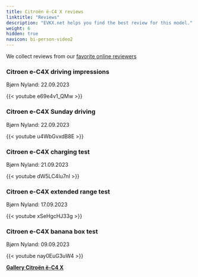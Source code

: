 ```yaml
---
title: Citroën ë-C4 X reviews
linktitle: "Reviews"
description: "EVKX.net helps you find the best review for this model."
weight: 6
hidden: true
navicon: bi-person-video2
---
```

We collect reviews from our [favorite online reviewers](../../../../../guides/evreviewers/)

<div class="container text-center shadow p-2 pe-4 mb-5 bg-body-tertiary rounded border">
<h3>Citroen e-C4X driving impressions</h3>
<p>Bjørn Nyland: 22.09.2023</p>

{{< youtube e69e4v1_QMw >}}

</div>
<div class="container text-center shadow p-2 pe-4 mb-5 bg-body-tertiary rounded border">
<h3>Citroen e-C4X Sunday driving</h3>
<p>Bjørn Nyland: 22.09.2023</p>

{{< youtube u4WbGvxdB8E >}}

</div>
<div class="container text-center shadow p-2 pe-4 mb-5 bg-body-tertiary rounded border">
<h3>Citroen e-C4X charging test</h3>
<p>Bjørn Nyland: 21.09.2023</p>

{{< youtube dW5LC4Iu7nI >}}

</div>
<div class="container text-center shadow p-2 pe-4 mb-5 bg-body-tertiary rounded border">
<h3>Citroen e-C4X extended range test</h3>
<p>Bjørn Nyland: 17.09.2023</p>

{{< youtube xSeHgcHJ33g >}}

</div>
<div class="container text-center shadow p-2 pe-4 mb-5 bg-body-tertiary rounded border">
<h3>Citroen e-C4X banana box test</h3>
<p>Bjørn Nyland: 09.09.2023</p>

{{< youtube nay0EuG3uW4 >}}

</div>
<div class="mt-3 mb-3">
<a href="../gallery/" class="text-decoration-none text-black">
<strong><i class="bi-arrow-left"></i>Gallery  </strong>
</a>
<a href="../" class="text-decoration-none text-black float-end">
<strong>Citroën ë-C4 X <i class="bi-arrow-right"></i></strong>
</a>
</div>
